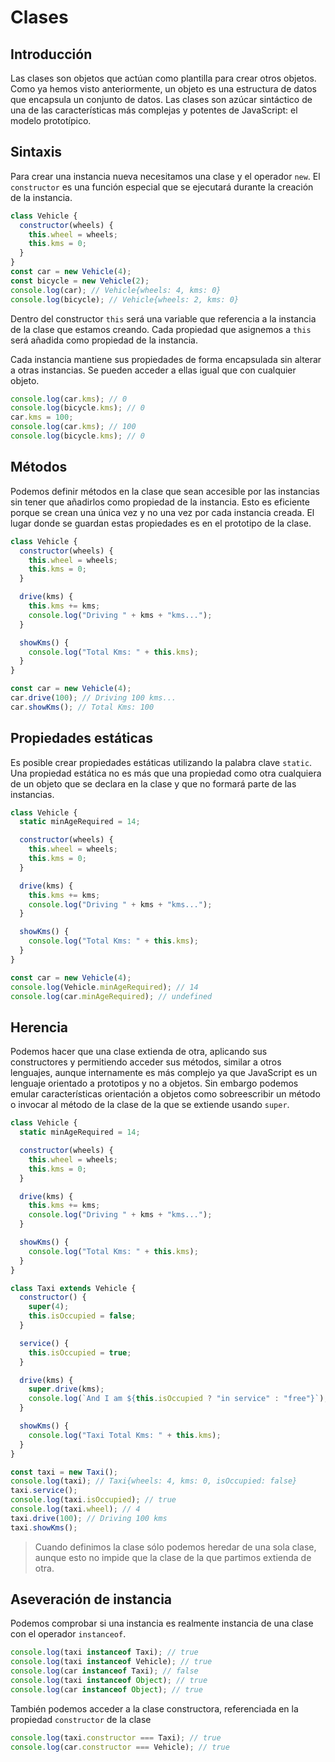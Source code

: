 # Clases

## Introducción

Las clases son objetos que actúan como plantilla para crear otros objetos. Como ya hemos visto anteriormente, un objeto es una estructura de datos que encapsula un conjunto de datos. Las clases son azúcar sintáctico de una de las características más complejas y potentes de JavaScript: el modelo prototípico.

## Sintaxis

Para crear una instancia nueva necesitamos una clase y el operador `new`. El `constructor` es una función especial que se ejecutará durante la creación de la instancia.

```js
class Vehicle {
  constructor(wheels) {
    this.wheel = wheels;
    this.kms = 0;
  }
}
const car = new Vehicle(4);
const bicycle = new Vehicle(2);
console.log(car); // Vehicle{wheels: 4, kms: 0}
console.log(bicycle); // Vehicle{wheels: 2, kms: 0}
```

Dentro del constructor `this` será una variable que referencia a la instancia de la clase que estamos creando. Cada propiedad que asignemos a `this` será añadida como propiedad de la instancia.

Cada instancia mantiene sus propiedades de forma encapsulada sin alterar a otras instancias. Se pueden acceder a ellas igual que con cualquier objeto.

```js
console.log(car.kms); // 0
console.log(bicycle.kms); // 0
car.kms = 100;
console.log(car.kms); // 100
console.log(bicycle.kms); // 0
```

## Métodos

Podemos definir métodos en la clase que sean accesible por las instancias sin tener que añadirlos como propiedad de la instancia. Esto es eficiente porque se crean una única vez y no una vez por cada instancia creada. El lugar donde se guardan estas propiedades es en el prototipo de la clase.

```js
class Vehicle {
  constructor(wheels) {
    this.wheel = wheels;
    this.kms = 0;
  }

  drive(kms) {
    this.kms += kms;
    console.log("Driving " + kms + "kms...");
  }

  showKms() {
    console.log("Total Kms: " + this.kms);
  }
}

const car = new Vehicle(4);
car.drive(100); // Driving 100 kms...
car.showKms(); // Total Kms: 100
```

## Propiedades estáticas

Es posible crear propiedades estáticas utilizando la palabra clave `static`. Una propiedad estática no es más que una propiedad como otra cualquiera de un objeto que se declara en la clase y que no formará parte de las instancias.

```js
class Vehicle {
  static minAgeRequired = 14;

  constructor(wheels) {
    this.wheel = wheels;
    this.kms = 0;
  }

  drive(kms) {
    this.kms += kms;
    console.log("Driving " + kms + "kms...");
  }

  showKms() {
    console.log("Total Kms: " + this.kms);
  }
}

const car = new Vehicle(4);
console.log(Vehicle.minAgeRequired); // 14
console.log(car.minAgeRequired); // undefined
```

## Herencia

Podemos hacer que una clase extienda de otra, aplicando sus constructores y permitiendo acceder sus métodos, similar a otros lenguajes, aunque internamente es más complejo ya que JavaScript es un lenguaje orientado a prototipos y no a objetos. Sin embargo podemos emular características orientación a objetos como sobreescribir un método o invocar al método de la clase de la que se extiende usando `super`.

```js
class Vehicle {
  static minAgeRequired = 14;

  constructor(wheels) {
    this.wheel = wheels;
    this.kms = 0;
  }

  drive(kms) {
    this.kms += kms;
    console.log("Driving " + kms + "kms...");
  }

  showKms() {
    console.log("Total Kms: " + this.kms);
  }
}

class Taxi extends Vehicle {
  constructor() {
    super(4);
    this.isOccupied = false;
  }

  service() {
    this.isOccupied = true;
  }

  drive(kms) {
    super.drive(kms);
    console.log(`And I am ${this.isOccupied ? "in service" : "free"}`);
  }

  showKms() {
    console.log("Taxi Total Kms: " + this.kms);
  }
}

const taxi = new Taxi();
console.log(taxi); // Taxi{wheels: 4, kms: 0, isOccupied: false}
taxi.service();
console.log(taxi.isOccupied); // true
console.log(taxi.wheel); // 4
taxi.drive(100); // Driving 100 kms
taxi.showKms();
```

> Cuando definimos la clase sólo podemos heredar de una sola clase, aunque esto no impide que la clase de la que partimos extienda de otra.

## Aseveración de instancia

Podemos comprobar si una instancia es realmente instancia de una clase con el operador `instanceof`.

```js
console.log(taxi instanceof Taxi); // true
console.log(taxi instanceof Vehicle); // true
console.log(car instanceof Taxi); // false
console.log(taxi instanceof Object); // true
console.log(car instanceof Object); // true
```

También podemos acceder a la clase constructora, referenciada en la propiedad `constructor` de la clase

```js
console.log(taxi.constructor === Taxi); // true
console.log(car.constructor === Vehicle); // true
```
